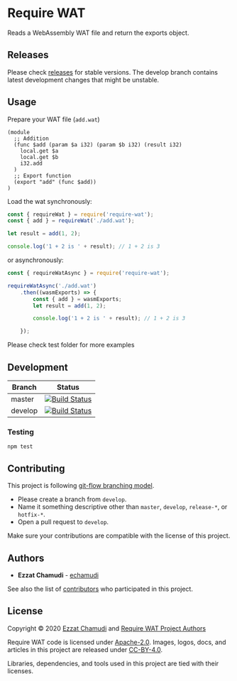 # Require WAT

Reads a WebAssembly WAT file and return the exports object.

## Releases

Please check [releases](https://github.com/echamudi/require-wat/releases) for stable versions. 
The develop branch contains latest development changes that might be unstable.

## Usage

Prepare your WAT file (`add.wat`)

```wat
(module
  ;; Addition
  (func $add (param $a i32) (param $b i32) (result i32)
    local.get $a
    local.get $b
    i32.add
  )
  ;; Export function
  (export "add" (func $add))
)
```

Load the wat synchronously:

```js
const { requireWat } = require('require-wat');
const { add } = requireWat('./add.wat');

let result = add(1, 2);

console.log('1 + 2 is ' + result); // 1 + 2 is 3
```

or asynchronously:
```js
const { requireWatAsync } = require('require-wat');

requireWatAsync('./add.wat')
    .then((wasmExports) => {
        const { add } = wasmExports;
        let result = add(1, 2);

        console.log('1 + 2 is ' + result); // 1 + 2 is 3

    });
```
Please check test folder for more examples


## Development

| Branch | Status |
| - | - |
| master | [![Build Status](https://travis-ci.org/echamudi/require-wat.svg?branch=master)](https://travis-ci.org/echamudi/require-wat) |
| develop | [![Build Status](https://travis-ci.org/echamudi/require-wat.svg?branch=develop)](https://travis-ci.org/echamudi/require-wat) |

### Testing
```
npm test
```

## Contributing

This project is following [git-flow branching model](https://github.com/echamudi/echamudi-docs/raw/master/git-strategy/gitflow.pdf). 
- Please create a branch from `develop`.
- Name it something descriptive other than `master`, `develop`, `release-*`, or `hotfix-*`.
- Open a pull request to `develop`.

Make sure your contributions are compatible with the license of this project.

## Authors

* **Ezzat Chamudi** - [echamudi](https://github.com/echamudi)

See also the list of [contributors](https://github.com/echamudi/require-wat/graphs/contributors) who participated in this project.

## License

Copyright © 2020 [Ezzat Chamudi](https://github.com/echamudi) and [Require WAT Project Authors](https://github.com/echamudi/require-wat/graphs/contributors)

Require WAT code is licensed under [Apache-2.0](https://www.apache.org/licenses/LICENSE-2.0). Images, logos, docs, and articles in this project are released under [CC-BY-4.0](https://creativecommons.org/licenses/by/4.0/legalcode).

Libraries, dependencies, and tools used in this project are tied with their licenses.
